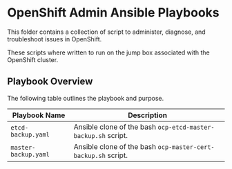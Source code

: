 # OpenShift Admin Ansible Playbooks

This folder contains a collection of script to administer, diagnose, and troubleshoot issues in OpenShift.

These scripts where written to run on the jump box associated with the OpenShift cluster.

## Playbook Overview

The following table outlines the playbook and purpose.

Playbook Name | Description
--- | ---
`etcd-backup.yaml` | Ansible clone of the bash `ocp-etcd-master-backup.sh` script.
`master-backup.yaml` | Ansible clone of the bash `ocp-master-cert-backup.sh` script.
